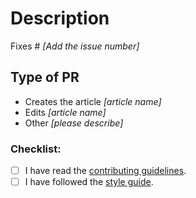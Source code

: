 # Description

Fixes # _[Add the issue number]_

## Type of PR

- Creates the article _[article name]_
- Edits _[article name]_
- Other _[please describe]_


### Checklist:

- [ ] I have read the [contributing guidelines](../contributing/CONTRIBUTING.md).
- [ ] I have followed the [style guide](http://machinetranslate.org/style).
